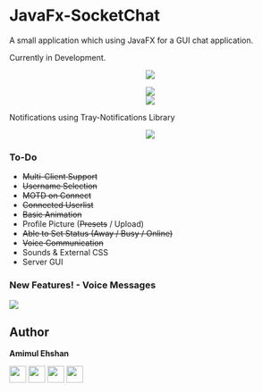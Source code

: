 # JavaFx-SocketChat

A small application which using JavaFX for a GUI chat application.

Currently in Development.
<p align="center">
<img src="https://github.com/DomHeal/JavaFX-Chat/blob/master/screenshots/Animation.gif?raw=true"/>
</p>
<p align="center">
<img src="https://github.com/DomHeal/JavaFX-Chat/blob/master/screenshots/Animation3.gif?raw=true"/>
</br>
<img src="http://i.imgur.com/2UvHIJb.png"/>
</p>
Notifications using Tray-Notifications Library
<p align="center">
<img src="http://i.imgur.com/Ckww6DW.png"/>
</p>

<h3> To-Do </h3>
<ul>
  <li><strike>Multi-Client Support</strike></li>
  <li><strike>Username Selection</strike></li>
  <li><strike>MOTD on Connect</strike></li>
  <li><strike>Connected Userlist</strike></li>
  <li><strike>Basic Animation</strike></li>
  <li>Profile Picture (<strike>Presets</strike> / Upload)</li>
  <li><strike>Able to Set Status (Away / Busy / Online)</strike></li>
  <li><strike>Voice Communication</strike></li>
  <li>Sounds & External CSS</li>
  <li>Server GUI</li>
</ul>

<h3> New Features! - Voice Messages </h3>
<img src="https://github.com/DomHeal/JavaFX-Chat/blob/master/screenshots/voicemessage.png?raw=true"/>

## Author

**Amimul Ehshan**

[<img src="https://iconape.com/wp-content/png_logo_vector/facebook-f-logo-2019.png" width="30">](https://www.facebook.com/amims71) [<img src="https://upload.wikimedia.org/wikipedia/commons/9/91/Octicons-mark-github.svg" width="30">](https://www.github.com/amims71) [<img src="https://hrcdn.net/community-frontend/assets/favicon-ddc852f75a.png" width="30">](https://www.hackerrank.com/amims71) [<img src="https://image.flaticon.com/icons/png/512/174/174857.png" width="30">](https://www.linkedin.com/in/amims71/)

